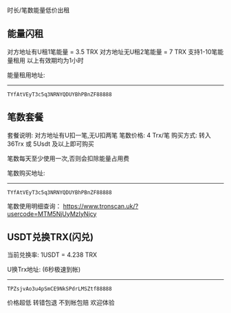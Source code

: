 时长/笔数能量低价出租
<h2>能量闪租</h2>
对方地址有U租1笔能量 = 3.5 TRX
对方地址无U租2笔能量 = 7 TRX
支持1-10笔能量租用
以上有效期均为1小时

能量租用地址:
*****************
    TYfAtVEyT3c5q3NRNYQDUYBhPBnZF88888

<h2>笔数套餐</h2>
套餐说明: 对方地址有U扣一笔,无U扣两笔
笔数价格: 4 Trx/笔
购买方式: 转入 36Trx 或 5Usdt 及以上即可购买

笔数每天至少使用一次,否则会扣除能量占用费

笔数购买地址: 
**********
    TYfAtVEyT3c5q3NRNYQDUYBhPBnZF88888

笔数使用明细查询：
https://www.tronscan.uk/?usercode=MTM5NjUyMzIyNjcy

<h2>USDT兑换TRX(闪兑)</h2>
当前兑换率: 1USDT = 4.238 TRX

U换Trx地址: (6秒极速到帐)
**********
    TPZsjvAo3u4pSmCE9NkSPdrLMSZtf88888


价格超低 转错包退 不到帐包赔 欢迎体验

